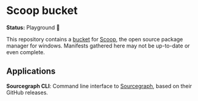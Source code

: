 # Scoop bucket

**Status:** Playground 🌱

This repository contains a [bucket](https://github.com/lukesampson/scoop/wiki/Buckets#what-are-buckets) for [Scoop](https://scoop.sh/), the open source package manager for windows. Manifests gathered here may not be up-to-date or even complete.

## Applications

**Sourcegraph CLI**: Command line interface to [Sourcegraph](https://about.sourcegraph.com/), based on their GitHub releases.